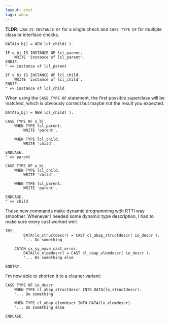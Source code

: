 ```yaml
---
layout: post
tags: abap
---
```


**TLDR**: Use `IS INSTANCE OF` for a single check and `CASE TYPE OF` for multiple class or interface checks.

```abap
DATA(o_bj) = NEW lcl_child( ).

IF o_bj IS INSTANCE OF lcl_parent.
    WRITE 'instance of lcl_parent'.
ENDIF.
" => instance of lcl_parent

IF o_bj IS INSTANCE OF lcl_child.
    WRITE 'instance of lcl_child'.
ENDIF.
" => instance of lcl_child
```

When using the `CASE TYPE OF` statement, the first possible superclass will be matched, which is obviously correct but maybe not the result you expected.

```abap
DATA(o_bj) = NEW lcl_child( ).

CASE TYPE OF o_bj.
    WHEN TYPE lcl_parent.
        WRITE 'parent'.

    WHEN TYPE lcl_child.
        WRITE 'child'.

ENDCASE.
" => parent

CASE TYPE OF o_bj.
    WHEN TYPE lcl_child.
        WRITE 'child'.

    WHEN TYPE lcl_parent.
        WRITE 'parent'.

ENDCASE.
" => child
```

These new commands make dynamic programming with RTTI way smoother. Whenever I needed some dynamic type description, I had to make sure every cast worked well.

```abap
TRY.
        DATA(lo_structdescr) = CAST cl_abap_structdescr( io_descr ).
        "... Do something
        
    CATCH cx_sy_move_cast_error.
        DATA(lo_elemdescr) = CAST cl_abap_elemdescr( io_descr ).
        "... Do something else
        
ENDTRY.
```

I'm now able to shorten it to a cleaner variant:

```abap
CASE TYPE OF io_descr.
    WHEN TYPE cl_abap_structdescr INTO DATA(lo_structdescr).
    "... Do something

    WHEN TYPE cl_abap_elemdescr INTO DATA(lo_elemdescr).
    "... Do something else

ENDCASE.
```